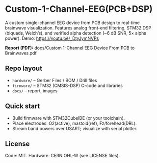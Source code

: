 # Custom-1-Channel-EEG(PCB+DSP)
A custom single-channel EEG device from PCB design to real-time brainwave visualization. Features analog front-end filtering, STM32 DSP (biquads, Welch’s), and verified alpha detection (~6 dB SNR, 5× alpha power). Demo: https://youtu.be/_DtyJymNVPs

**Report (PDF):** docs/Custom 1-Channel EEG Device From PCB to Brainwaves.pdf

## Repo layout
- `hardware/` – Gerber Files / BOM / Drill files
- `firmware/` – STM32 (CMSIS-DSP) C-code and libraries
- `docs/` – report, images 

## Quick start
- Build firmware with STM32CubeIDE (or your toolchain).
- Place electrodes: O2(active), mastoid(ref), Fz/forehead(DRL).
- Stream band powers over USART; visualize with serial plotter.

## License
Code: MIT. Hardware: CERN OHL-W (see LICENSE files).
